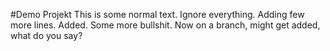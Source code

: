 #Demo Projekt
This is some normal text.
Ignore everything.
Adding few more lines.
Added.
Some more bullshit.
Now on a branch, might get added, what do you say?
